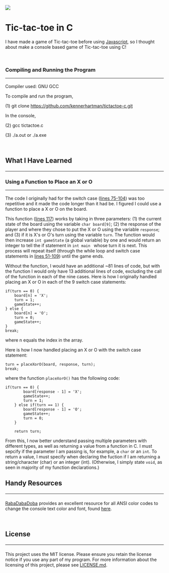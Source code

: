 <img src="https://img.shields.io/badge/project%20status-shelved-red"></img>

# Tic-tac-toe in C

I have made a game of Tic-tac-toe before using [Javascript](https://github.com/kennerhartman/tictactoe-js), so I thought about make a console based game of Tic-tac-toe using C!

<br>

### Compiling and Running the Program <hr>

Compiler used: GNU GCC 

To compile and run the program, 

(1) git clone https://github.com/kennerhartman/tictactoe-c.git

In the console,

(2) gcc tictactoe.c

(3) ./a.out or ./a.exe

<br>

## What I Have Learned <hr>

### Using a Function to Place an X or O <hr>

The code I originally had for the switch case ([lines 75-104](tictactoe.c)) was too repetitive and it made the code longer than it had be.  I figured I could use a function to place a X or O on the board.  

This function ([lines 117](tictactoe.c)) works by taking in three parameters: (1) the current state of the board using the variable ```char board[9]```; (2) the response of the player and where they chose to put the X or O using the variable ```response```; and (3) if it is X's or O's turn using the variable ```turn```.  The function would then increase ```int gameState``` (a global variable) by one and would return an integer to tell the if statement in ```int main ``` whose turn it is next.  This process will repeat itself (through the while loop and switch case statements in [lines 51-109](tictactoe.c)) until the game ends.

Without the function, I would have an additional ~81 lines of code, but with the function I would only have 13 additional lines of code, excluding the call of the function in each of the nine cases.  Here is how I originally handled placing an X or O in each of the 9 switch case statements:

```
if(turn == 0) {
    board[n] = 'X';
    turn = 1;
    gameState++;
} else {
    board[n] = 'O';
    turn = 0;
    gameState++;
}
break;
```

where n equals the index in the array.

Here is how I now handled placing an X or O with the switch case statement:

```
turn = placeXorO(board, response, turn);
break;
```

where the function ```placeXorO()``` has the following code:

```
if(turn == 0) {
        board[response - 1] = 'X';
        gameState++;
        turn = 1;
    } else if(turn == 1) {
        board[response - 1] = 'O';
        gameState++;
        turn = 0;
    }

    return turn;
```

From this, I now better understand passing multiple parameters with different types, as well as returning a value from a function in C.  I must sepcify if the parameter I am passing is, for example, a ```char``` or an ```int```.  To return a value, I must specify when declaring the fuction if I am returning a string/character (char) or an integer (int).  (Otherwise, I simply state ```void```, as seen in majority of my function declarations.)  

## Handy Resources <hr>

[RabaDabaDoba](https://gist.github.com/RabaDabaDoba) provides an excellent resource for all ANSI color codes to change the console text color and font, found [here](https://gist.github.com/RabaDabaDoba/145049536f815903c79944599c6f952a).


<br>

## License <hr>

This project uses the MIT license.  Please ensure you retain the license notice if you use any part of my program. For more information about the licensing of this project, please see [LICENSE.md](LICENSE.md).  
